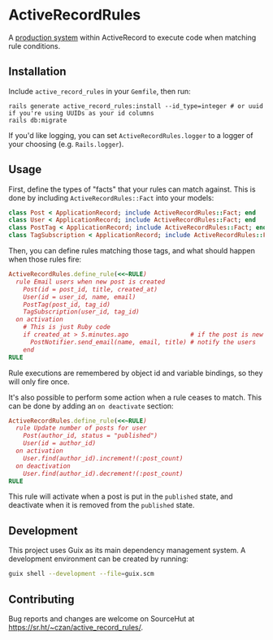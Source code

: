 # ActiveRecordRules

A [production system][] within ActiveRecord to execute code when matching rule conditions.

[production system]: https://en.wikipedia.org/wiki/Production_system_(computer_science)

## Installation

Include `active_record_rules` in your `Gemfile`, then run:

```shell
rails generate active_record_rules:install --id_type=integer # or uuid if you're using UUIDs as your id columns
rails db:migrate
```

If you'd like logging, you can set `ActiveRecordRules.logger` to a logger of your choosing (e.g. `Rails.logger`).

## Usage

First, define the types of "facts" that your rules can match against. This is done by including `ActiveRecordRules::Fact` into your models:

```ruby
class Post < ApplicationRecord; include ActiveRecordRules::Fact; end
class User < ApplicationRecord; include ActiveRecordRules::Fact; end
class PostTag < ApplicationRecord; include ActiveRecordRules::Fact; end
class TagSubscription < ApplicationRecord; include ActiveRecordRules::Fact; end
```

Then, you can define rules matching those tags, and what should happen when those rules fire:

```ruby
ActiveRecordRules.define_rule(<<~RULE)
  rule Email users when new post is created
    Post(id = post_id, title, created_at)
    User(id = user_id, name, email)
    PostTag(post_id, tag_id)
    TagSubscription(user_id, tag_id)
  on activation
    # This is just Ruby code
    if created_at > 5.minutes.ago                 # if the post is new
      PostNotifier.send_email(name, email, title) # notify the users
    end
RULE
```

Rule executions are remembered by object id and variable bindings, so they will only fire once.

It's also possible to perform some action when a rule ceases to match. This can be done by adding an `on deactivate` section:

```ruby
ActiveRecordRules.define_rule(<<~RULE)
  rule Update number of posts for user
    Post(author_id, status = "published")
    User(id = author_id)
  on activation
    User.find(author_id).increment!(:post_count)
  on deactivation
    User.find(author_id).decrement!(:post_count)
RULE
```

This rule will activate when a post is put in the `published` state, and deactivate when it is removed from the `published` state.

## Development

This project uses Guix as its main dependency management system. A development environment can be created by running:

```sh
guix shell --development --file=guix.scm
```

## Contributing

Bug reports and changes are welcome on SourceHut at <https://sr.ht/~czan/active_record_rules/>.
